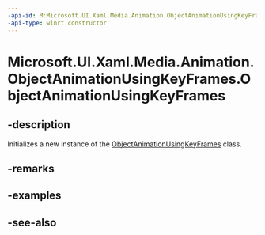 ```yaml
---
-api-id: M:Microsoft.UI.Xaml.Media.Animation.ObjectAnimationUsingKeyFrames.#ctor
-api-type: winrt constructor
---
```


<!-- Method syntax
public ObjectAnimationUsingKeyFrames()
-->

# Microsoft.UI.Xaml.Media.Animation.ObjectAnimationUsingKeyFrames.ObjectAnimationUsingKeyFrames

## -description
Initializes a new instance of the [ObjectAnimationUsingKeyFrames](objectanimationusingkeyframes.md) class.

## -remarks

## -examples

## -see-also
